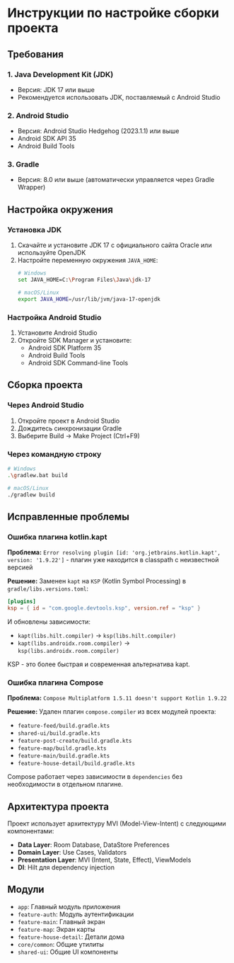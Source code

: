 # Инструкции по настройке сборки проекта

## Требования

### 1. Java Development Kit (JDK)
- Версия: JDK 17 или выше
- Рекомендуется использовать JDK, поставляемый с Android Studio

### 2. Android Studio
- Версия: Android Studio Hedgehog (2023.1.1) или выше
- Android SDK API 35
- Android Build Tools

### 3. Gradle
- Версия: 8.0 или выше (автоматически управляется через Gradle Wrapper)

## Настройка окружения

### Установка JDK
1. Скачайте и установите JDK 17 с официального сайта Oracle или используйте OpenJDK
2. Настройте переменную окружения `JAVA_HOME`:
   ```bash
   # Windows
   set JAVA_HOME=C:\Program Files\Java\jdk-17
   
   # macOS/Linux
   export JAVA_HOME=/usr/lib/jvm/java-17-openjdk
   ```

### Настройка Android Studio
1. Установите Android Studio
2. Откройте SDK Manager и установите:
   - Android SDK Platform 35
   - Android Build Tools
   - Android SDK Command-line Tools

## Сборка проекта

### Через Android Studio
1. Откройте проект в Android Studio
2. Дождитесь синхронизации Gradle
3. Выберите Build → Make Project (Ctrl+F9)

### Через командную строку
```bash
# Windows
.\gradlew.bat build

# macOS/Linux
./gradlew build
```

## Исправленные проблемы

### Ошибка плагина kotlin.kapt
**Проблема:** `Error resolving plugin [id: 'org.jetbrains.kotlin.kapt', version: '1.9.22']` - плагин уже находится в classpath с неизвестной версией

**Решение:** Заменен `kapt` на `KSP` (Kotlin Symbol Processing) в `gradle/libs.versions.toml`:
```toml
[plugins]
ksp = { id = "com.google.devtools.ksp", version.ref = "ksp" }
```

И обновлены зависимости:
- `kapt(libs.hilt.compiler)` → `ksp(libs.hilt.compiler)`
- `kapt(libs.androidx.room.compiler)` → `ksp(libs.androidx.room.compiler)`

KSP - это более быстрая и современная альтернатива kapt.

### Ошибка плагина Compose
**Проблема:** `Compose Multiplatform 1.5.11 doesn't support Kotlin 1.9.22`

**Решение:** Удален плагин `compose.compiler` из всех модулей проекта:
- `feature-feed/build.gradle.kts`
- `shared-ui/build.gradle.kts`
- `feature-post-create/build.gradle.kts`
- `feature-map/build.gradle.kts`
- `feature-main/build.gradle.kts`
- `feature-house-detail/build.gradle.kts`

Compose работает через зависимости в `dependencies` без необходимости в отдельном плагине.

## Архитектура проекта

Проект использует архитектуру MVI (Model-View-Intent) с следующими компонентами:

- **Data Layer**: Room Database, DataStore Preferences
- **Domain Layer**: Use Cases, Validators
- **Presentation Layer**: MVI (Intent, State, Effect), ViewModels
- **DI**: Hilt для dependency injection

## Модули

- `app`: Главный модуль приложения
- `feature-auth`: Модуль аутентификации
- `feature-main`: Главный экран
- `feature-map`: Экран карты
- `feature-house-detail`: Детали дома
- `core/common`: Общие утилиты
- `shared-ui`: Общие UI компоненты 